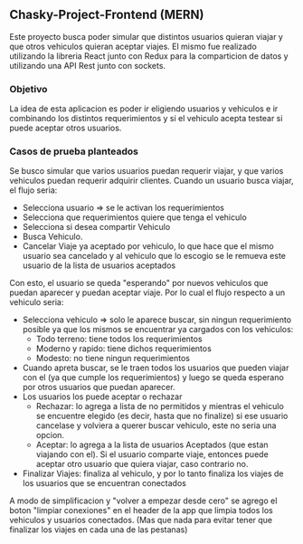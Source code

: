 ## Chasky-Project-Frontend (MERN)

Este proyecto busca poder simular que distintos usuarios quieran viajar y que otros vehiculos quieran
aceptar viajes. El mismo fue realizado utilizando la libreria React junto con Redux para la comparticion de datos y
utilizando una API Rest junto con sockets.

### Objetivo

La idea de esta aplicacion es poder ir eligiendo usuarios y vehiculos e ir combinando los distintos requerimientos y si el vehiculo acepta testear si puede aceptar otros usuarios.

### Casos de prueba planteados

Se busco simular que varios usuarios puedan requerir viajar, y que varios vehiculos puedan requerir adquirir clientes.
Cuando un usuario busca viajar, el flujo seria:
-   Selecciona usuario => se le activan los requerimientos
-   Selecciona que requerimientos quiere que tenga el vehiculo
-   Selecciona si desea compartir Vehiculo
-   Busca Vehiculo.
-   Cancelar Viaje ya aceptado por vehiculo, lo que hace que el mismo usuario sea cancelado y al vehiculo que lo escogio se le remueva este usuario de la lista de usuarios aceptados

Con esto, el usuario se queda "esperando" por nuevos vehiculos que puedan aparecer y puedan aceptar viaje. Por lo cual
el flujo respecto a un vehiculo seria:
-   Selecciona vehiculo => solo le aparece buscar, sin ningun requerimiento posible ya que los mismos se encuentrar ya cargados
    con los vehiculos:
    -   Todo terreno: tiene todos los requerimientos
    -   Moderno y rapido: tiene dichos requerimientos
    -   Modesto: no tiene ningun requerimientos
-   Cuando apreta buscar, se le traen todos los usuarios que pueden viajar con el (ya que cumple los requerimientos) y luego se queda esperano por otros usuarios que puedan aparecer.
-   Los usuarios los puede aceptar o rechazar
    -   Rechazar: lo agrega a lista de no permitidos y mientras el vehiculo se encuentre elegido (es decir, hasta que no finalize) si ese usuario cancelase y volviera a querer buscar vehiculo, este no seria una opcion.
    -   Aceptar: lo agrega a la lista de usuarios Aceptados (que estan viajando con el). Si el usuario comparte viaje, entonces puede aceptar otro usuario que quiera viajar, caso contrario no.
-   Finalizar Viajes: finaliza al vehiculo, y por lo tanto finaliza los viajes de los usuarios que se encuentran conectados

A modo de simplificacion y "volver a empezar desde cero" se agrego el boton "limpiar conexiones" en el header de la app que limpia todos los vehiculos y usuarios conectados. (Mas que nada para evitar tener que finalizar los viajes en cada una de las pestanas)

